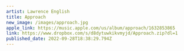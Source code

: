 ```yaml
---
artist: Lawrence English
title: Approach
new_image: /images/approach.jpg
apple_link: https://music.apple.com/us/album/approach/1632853865
link: https://www.dropbox.com/s/d8dytuwkikvmyjd/Approach.zip?dl=1
published_date: 2022-09-28T18:38:29.794Z
---
```

